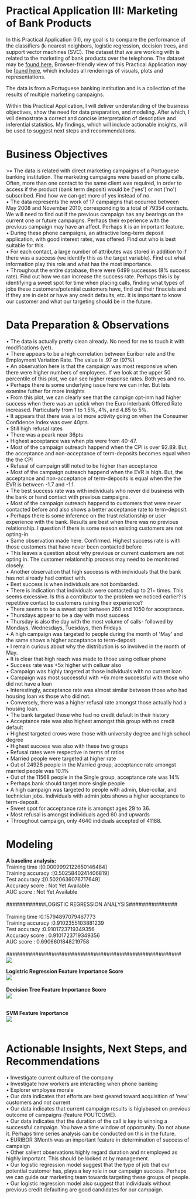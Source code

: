 # Practical Application III: Marketing of Bank Products
<p>
 In this Practical Application (III), my goal is to compare the performance of the classifiers (k-nearest neighbors, logistic regression, decision trees, and support vector machines (SVC). The dataset that we are working with is related to the marketing of bank products over the telephone. The dataset may be <a href="https://archive.ics.uci.edu/ml/datasets/bank+marketing" target="_blank">found here.</a> Browser-friendly view of this Practical Application may be <u><a href="https://federalcomputing.com/PracticalApplication_III_DanielW.html" parent="_blank">found here,</a></u> which includes all renderings of visuals, plots and representations.
</p>
 <p>
The data is from a Portuguese banking institution and is a collection of the results of multiple marketing campaigns.
  </p>
  <p>
  Within this Practical Application, I will deliver understanding of the business objectives, show the need for data preparation, and modeling. After which, I will demostrate a correct and concise interpretation of descriptive and inferential statistics. My findings, which will include actionable insights, will be used to suggest next steps and recommendations. 
  </p>


# Business Objectives
<p>
>&bull; The data is related with direct marketing campaigns of a Portuguese banking institution. The marketing campaigns were based on phone calls. Often, more than one contact to the same client was required, in order to access if the product (bank term deposit) would be ('yes') or not ('no') subscribed. Find how we can get more of yes instead of no.
<br>&bull; The data represents the work of 17 campaigns that occurred between May 2008 and November 2010, corresponding to a total of 79354 contacts. We will need to find out if the previous campaign has any bearings on the current one or future campaigns. Perhaps their experience with the previous campaign may have an affect. Perhaps it is an important feature.
<br>&bull; During these phone campaigns, an attractive long-term deposit application, with good interest rates, was offered. Find out who is best suitable for this.
<br>&bull; For each contact, a large number of attributes was stored in addition to if there was a success (we identify this as the target variable). Find out what information play this role and what has the most importance.
<br>&bull; Throughout the entire database, there were 6499 successes (8% success rate). Find out how we can increase the success rate. Perhaps this is by identifying a sweet spot for time when placing calls, finding what types of jobs these customers/potential customers have, find out their finacials and if they are in debt or have any credit defaults, etc. It is important to know our customer and what our targeting should be in the future. 
 </p>
 
# Data Preparation & Observations
<p>
&bull; The data is actually pretty clean already. No need for me to touch it with modifications (yet).
<br>&bull; There appears to be a high correlation between Euribor rate and the Employment Variation Rate. The value is .97 or (97%)
<br>&bull; An observation here is that the campaign was most responsive when there were higher numbers of employees. If we look at the upper 50 percentile of this plot, we can see higher response rates. Both yes and no.
<br>&bull; Perhaps there is some underlying issue here we can infer. But lets examine futher for more insights
<br>&bull; From this plot, we can clearly see that the campign opt-inm had higher success when there was an uptick when the Euro Interbank Offered Rate increased. Particularly from 1 to 1.5%, 4%, and 4.85 to 5%.
<br>&bull; It appears that there was a lot more activity going on when the Consumer Confidence Index was over 40pts.
<br>&bull; Still high refusal rates
<br>&bull; There was a peark near 36pts
<br>&bull; Highest acceptance was when pts were from 40-47.
<br>&bull; Most of the campaign outreach happend when the CPI is over 92.89. But, the acceptance and non-acceptance of term-deposits becomes equal when the the CPI
<br>&bull;  Refusal of campaign still noted to be higher than acceptance
<br>&bull; Most of the campaign outreach happend when the EVR is high. But, the acceptance and non-acceptance of term-deposits is equal when the the EVR is between -1.7 and -1.1.
<br>&bull; The best success rate was with individuals who never did business with the bank or hand contact with previous campaigns.
<br>&bull; Most of the campaign outreach happend to customers that were never contacted before and also shows a better acceptance rate to term-deposit.
<br>&bull; Perhaps there is some inference on the trust relationship or user experience with the bank. Results are best when there was no previous relationship. I question if there is some reason existing customers are not opting-in
<br>&bull; Same observation made here. Confirmed. Highest success rate is with those customers that have never been contacted before
<br>&bull; This leaves a question about why previous or current customers are not opting in. The customer relationship process may need to be monitored closely.
<br>&bull; Another observation that high success is with individuals that the bank has not already had contact with.
<br>&bull;  Best success is when individuals are not bombarded.
<br>&bull; There is indication that individuals were contacted up to 21+ times. This seems excessive. Is this a contributor to the problem we noticed earlier? Is repetitive contact to customers ruining their experience?
<br>&bull; There seems to be a sweet spot between 260 and 1050 for acceptance.
<br>&bull; Thursdays appear to be a day with most success
<br>&bull; Thursday is also the day with the most volume of calls- followed by Mondays, Wednesdays, Tuesdays, then Fridays.
<br>&bull; A high campaign was targeted to people during the month of 'May' and the same shows a higher acceptance to term-deposit.
<br>&bull; I remain curious about why the distribution is so involved in the month of May.
<br>&bull; It is clear that high reach was made to those using celluar phone
<br>&bull; Success rate was +5x higher with celluar also
<br>&bull; Campaign was highly targeted at those individuals with no current loan
<br>&bull; Campaign was most successful with +6x more successful with those who did not have a loan
<br>&bull; Interestingly, acceptance rate was almost similar between those who had housing loan vs those who did not.
<br>&bull; Conversely, there was a higher refusal rate amongst those actually had a housing loan.
<br>&bull; The bank targeted those who had no credit default in their history
<br>&bull; Acceptance rate was also highest amongst this group with no credit default
<br>&bull; Highest targeted crows were those with university degree and high school degree
<br>&bull; Highest success was also with these two groups
<br>&bull; Refusal rates were respective in terms of ratios
<br>&bull; Married people were targeted at higher rate
<br>&bull; Out of 24928 people in the Married group, acceptance rate amongst married people was 10.1%
<br>&bull; Out of the 11568 people in the Single group, acceptance rate was 14%
<br>&bull; Perhaps bank should target more single people
<br>&bull; A high campaign was targeted to people with admin, blue-collar, and technician jobs. Individuals with admin jobs shows a higher acceptance to term-deposit.
<br>&bull; Sweet spot for acceptance rate is amongst ages 29 to 36.
<br>&bull; Most refusal is amongst individuals aged 60 and upwards
<br>&bull; Throughout campaign, only 4640 indiduals accepted of 41188.
 </p>

# Modeling
<p>
 <b> A baseline analysis:</b><br>
Training time :[0.0009992122650146484]<br>
Training accuracy :[0.5025840241406819]<br>
Test accuracy :[0.5020636076717649]<br>
Accuracy score : Not Yet Available<br>
AUC score : Not Yet Available<br>
 <br>
############LOGISTIC REGRESSION ANALYSIS###############<br>
<br>
Training time :0.15794897079467773<br>
Training accuracy :0.9102355103881239<br>
Test accuracy :0.9101723719349356<br>
Accuracy score : 0.9101723719349356<br>
AUC score : 0.6906601848219758<br>
<br>
######################################################<br>
 <img src='https://awesomescreenshot.s3.amazonaws.com/image/3446742/30517597-a518b4b20adbc81949c04ed8ef361673.png?X-Amz-Algorithm=AWS4-HMAC-SHA256&X-Amz-Credential=AKIAJSCJQ2NM3XLFPVKA%2F20220722%2Fus-east-1%2Fs3%2Faws4_request&X-Amz-Date=20220722T200329Z&X-Amz-Expires=28800&X-Amz-SignedHeaders=host&X-Amz-Signature=05d8c4b12cba8678b27082c777775eb158791d301b1e887f361d7faf219f7da1'>
<br>
 
 <b>Logistric Regression Feature Importance Score</b><br>
 <img src='https://awesomescreenshot.s3.amazonaws.com/image/3446742/30517627-ac6e004f8fb775e8d93676dd126f0a7e.png?X-Amz-Algorithm=AWS4-HMAC-SHA256&X-Amz-Credential=AKIAJSCJQ2NM3XLFPVKA%2F20220722%2Fus-east-1%2Fs3%2Faws4_request&X-Amz-Date=20220722T200437Z&X-Amz-Expires=28800&X-Amz-SignedHeaders=host&X-Amz-Signature=25524da21c10cb4573bfbf098bcbb606a104b6e8482f6f22d376ea178fa67645'><br><br>
 <b> Decision Tree Feature Importance Score</b><br>
<img src='https://awesomescreenshot.s3.amazonaws.com/image/3446742/30517673-b6d7d5e4bd63a3abdc0fa6ce2beb4c70.png?X-Amz-Algorithm=AWS4-HMAC-SHA256&X-Amz-Credential=AKIAJSCJQ2NM3XLFPVKA%2F20220722%2Fus-east-1%2Fs3%2Faws4_request&X-Amz-Date=20220722T200625Z&X-Amz-Expires=28800&X-Amz-SignedHeaders=host&X-Amz-Signature=1bdf6d1366b452b649a9cdd41d535faaa3061043ec0069d7add14c61fd381729'><br><br>

 <b>SVM Feature Importance</b><br>
 <img src='[https://tinyurl.com/2yrmnkfz](https://awesomescreenshot.s3.amazonaws.com/image/3446742/30517721-aa718ff3832a1405e8a78eaca6d4f3e1.png?X-Amz-Algorithm=AWS4-HMAC-SHA256&X-Amz-Credential=AKIAJSCJQ2NM3XLFPVKA%2F20220722%2Fus-east-1%2Fs3%2Faws4_request&X-Amz-Date=20220722T200803Z&X-Amz-Expires=28800&X-Amz-SignedHeaders=host&X-Amz-Signature=5c709d76e132a81f796fc25aa7f9f9edc5d05136e42c88e3f546fe070b646934)'><br><br>
 
 
 
 </p>
 
# Actionable Insights, Next Steps, and Recommendations
<p>
&bull; Investigate current culture of the company
<br>&bull; Investigate how workers are interacting when phone banking
<br>&bull; Explorer employee morale
<br>&bull; Our data indicates that efforts are best geared toward acquisition of 'new' customers and not current
<br>&bull; Our data indicates that current campaign results is higlybased on previous outcome of campaigns (feature POUTCOME).
<br>&bull; Our data indicates that the duration of the call is key to winning a successful campaign. You have a time window of opportunity. Do not abuse it. Perhaps time series analysis can be conducted on this in the future.
<br>&bull; EURIBOR 3Month was an important feature in determination of success of campaign
<br>&bull; Other salient observations highly regard duration and nr.employed as highly important. This should be looked at by management.
<br>&bull; Our logistic regression model suggest that the type of job that our potential customer has, plays a key role in our campaign success. Perhaps we can guide our marketing team towards targeting these groups of people.
<br>&bull; Our logistic regression model also suggest that individuals without previous credit defaulting are good candidates for our campaign.
 </p>
